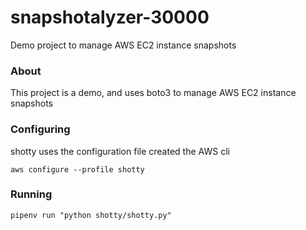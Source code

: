 # snapshotalyzer-30000
Demo project to manage AWS EC2 instance snapshots

### About

This project is a demo, and uses boto3 to manage AWS EC2 instance snapshots

### Configuring

shotty uses the configuration file created the AWS cli

`aws configure --profile shotty`


### Running

`pipenv run "python shotty/shotty.py"`
